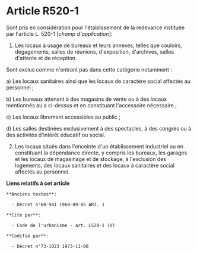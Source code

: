# Article R520-1

Sont pris en considération pour l'établissement de la redevance instituée par l'article L. 520-1 [*champ d'application*]:

1. Les locaux à usage de bureaux et leurs annexes, telles que couloirs, dégagements, salles de réunions, d'exposition,
d'archives, salles d'attente et de réception.

Sont exclus comme n'entrant pas dans cette catégorie notamment :

a) Les locaux sanitaires ainsi que les locaux de caractère social affectés au personnel ;

b) Les bureaux attenant à des magasins de vente ou à des locaux mentionnés au a ci-dessus et en constituant l'accessoire
nécessaire ;

c) Les locaux librement accessibles au public ;

d) Les salles destinées exclusivement à des spectacles, à des congrès ou à des activités d'intérêt éducatif ou social.

2. Les locaux situés dans l'enceinte d'un établissement industriel ou en constituant la dépendance directe, y compris les
bureaux, les garages et les locaux de magasinage et de stockage, à l'exclusion des logements, des locaux sanitaires et des
locaux à caractère social affectés au personnel.

**Liens relatifs à cet article**

	**Anciens textes**:

	  - Décret n°60-941 1960-09-05 ART. 1

	**Cité par**:

	  - Code de l'urbanisme - art. L520-1 (V)

	**Codifié par**:

	  - Décret n°73-1023 1973-11-08
